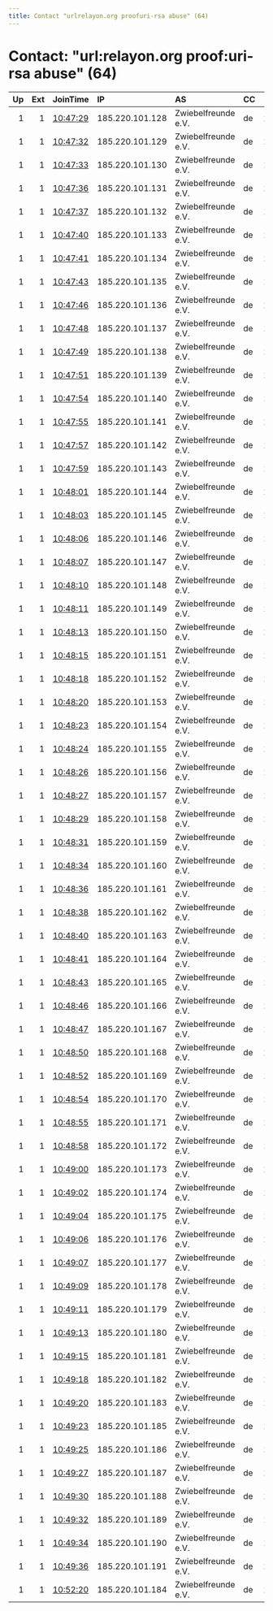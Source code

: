 ```yaml
---
title: Contact "urlrelayon.org proofuri-rsa abuse" (64)
---
```


# Contact: "url:relayon.org proof:uri-rsa abuse" (64)

|   Up |   Ext | JoinTime                                                                                              | IP              | AS                  | CC   |   ORp |   Dirp | OS    | Version   | Nickname    |   eFamMembers |
|-----:|------:|:------------------------------------------------------------------------------------------------------|:----------------|:--------------------|:-----|------:|-------:|:------|:----------|:------------|--------------:|
|    1 |     1 | [10:47:29](https://nusenu.github.io/OrNetStats/w/relay/CA3E864172224B00B4D3008323B55E4BABA71C2B.html) | 185.220.101.128 | Zwiebelfreunde e.V. | de   | 11128 |      0 | Linux | 0.4.7.13  | relayon1128 |             1 |
|    1 |     1 | [10:47:32](https://nusenu.github.io/OrNetStats/w/relay/86F6F85CDCF9A8FB2E10E2B01B42D5247374F324.html) | 185.220.101.129 | Zwiebelfreunde e.V. | de   | 11129 |      0 | Linux | 0.4.7.13  | relayon1129 |             1 |
|    1 |     1 | [10:47:33](https://nusenu.github.io/OrNetStats/w/relay/4CE31EC57F3C3DA9EB3FCC5EC777CB1ADE187EB6.html) | 185.220.101.130 | Zwiebelfreunde e.V. | de   | 11130 |      0 | Linux | 0.4.7.13  | relayon1130 |             1 |
|    1 |     1 | [10:47:36](https://nusenu.github.io/OrNetStats/w/relay/0A03D9BD30A87D6A823B9031CB12AF01E08A75C4.html) | 185.220.101.131 | Zwiebelfreunde e.V. | de   | 11131 |      0 | Linux | 0.4.7.13  | relayon1131 |             1 |
|    1 |     1 | [10:47:37](https://nusenu.github.io/OrNetStats/w/relay/E0A6A201B7A211F537696CDBF90370738EC7DBDA.html) | 185.220.101.132 | Zwiebelfreunde e.V. | de   | 11132 |      0 | Linux | 0.4.7.13  | relayon1132 |             1 |
|    1 |     1 | [10:47:40](https://nusenu.github.io/OrNetStats/w/relay/C314C1FA61B827CC708D9114797AA3DEFADE78EB.html) | 185.220.101.133 | Zwiebelfreunde e.V. | de   | 11133 |      0 | Linux | 0.4.7.13  | relayon1133 |             1 |
|    1 |     1 | [10:47:41](https://nusenu.github.io/OrNetStats/w/relay/6931EBA72D95415096CC1A9E99899E1463C1050F.html) | 185.220.101.134 | Zwiebelfreunde e.V. | de   | 11134 |      0 | Linux | 0.4.7.13  | relayon1134 |             1 |
|    1 |     1 | [10:47:43](https://nusenu.github.io/OrNetStats/w/relay/2A786AE4A1D24D68963AC75348DD295040DEB995.html) | 185.220.101.135 | Zwiebelfreunde e.V. | de   | 11135 |      0 | Linux | 0.4.7.13  | relayon1135 |             1 |
|    1 |     1 | [10:47:46](https://nusenu.github.io/OrNetStats/w/relay/EACFDBB5477E9AB69F7D9E6A94D3DC3FFC89D678.html) | 185.220.101.136 | Zwiebelfreunde e.V. | de   | 11136 |      0 | Linux | 0.4.7.13  | relayon1136 |             1 |
|    1 |     1 | [10:47:48](https://nusenu.github.io/OrNetStats/w/relay/C8F76DDD63F3D0C75DC0D4E60000C89678594A63.html) | 185.220.101.137 | Zwiebelfreunde e.V. | de   | 11137 |      0 | Linux | 0.4.7.13  | relayon1137 |             1 |
|    1 |     1 | [10:47:49](https://nusenu.github.io/OrNetStats/w/relay/40666DF20E86844DB2D3CBA5D704E8A4F0FD56C8.html) | 185.220.101.138 | Zwiebelfreunde e.V. | de   | 11138 |      0 | Linux | 0.4.7.13  | relayon1138 |             1 |
|    1 |     1 | [10:47:51](https://nusenu.github.io/OrNetStats/w/relay/56D7086143CE1D6EBF8F4A79C9AE9F1E2F0CDCF6.html) | 185.220.101.139 | Zwiebelfreunde e.V. | de   | 11139 |      0 | Linux | 0.4.7.13  | relayon1139 |             1 |
|    1 |     1 | [10:47:54](https://nusenu.github.io/OrNetStats/w/relay/1F59BBB12313E5701468E574083152686B4EB6C0.html) | 185.220.101.140 | Zwiebelfreunde e.V. | de   | 11140 |      0 | Linux | 0.4.7.13  | relayon1140 |             1 |
|    1 |     1 | [10:47:55](https://nusenu.github.io/OrNetStats/w/relay/738FB4C4ECA2FB3A5CEC9C78987FF9E429A3A235.html) | 185.220.101.141 | Zwiebelfreunde e.V. | de   | 11141 |      0 | Linux | 0.4.7.13  | relayon1141 |             1 |
|    1 |     1 | [10:47:57](https://nusenu.github.io/OrNetStats/w/relay/BCF6C14821A8BF13842A91CB310EFC02D1B4096A.html) | 185.220.101.142 | Zwiebelfreunde e.V. | de   | 11142 |      0 | Linux | 0.4.7.13  | relayon1142 |             1 |
|    1 |     1 | [10:47:59](https://nusenu.github.io/OrNetStats/w/relay/3552097EAD081314B5BB4287F5DEF5C3E66030EB.html) | 185.220.101.143 | Zwiebelfreunde e.V. | de   | 11143 |      0 | Linux | 0.4.7.13  | relayon1143 |             1 |
|    1 |     1 | [10:48:01](https://nusenu.github.io/OrNetStats/w/relay/6C81FFC98A59EF04464CC49E9966ACCCDBCBCDD1.html) | 185.220.101.144 | Zwiebelfreunde e.V. | de   | 11144 |      0 | Linux | 0.4.7.13  | relayon1144 |             1 |
|    1 |     1 | [10:48:03](https://nusenu.github.io/OrNetStats/w/relay/DACEA9CA71C8A78143A565571422A771D5EEA277.html) | 185.220.101.145 | Zwiebelfreunde e.V. | de   | 11145 |      0 | Linux | 0.4.7.13  | relayon1145 |             1 |
|    1 |     1 | [10:48:06](https://nusenu.github.io/OrNetStats/w/relay/C44B438AD492F3FEF38FD3549289D7D66527C863.html) | 185.220.101.146 | Zwiebelfreunde e.V. | de   | 11146 |      0 | Linux | 0.4.7.13  | relayon1146 |             1 |
|    1 |     1 | [10:48:07](https://nusenu.github.io/OrNetStats/w/relay/D0CD185C089F18E8BE8DD504588D1ED534D2E884.html) | 185.220.101.147 | Zwiebelfreunde e.V. | de   | 11147 |      0 | Linux | 0.4.7.13  | relayon1147 |             1 |
|    1 |     1 | [10:48:10](https://nusenu.github.io/OrNetStats/w/relay/EBE8A83F173429866398588433A9DAA5171025E0.html) | 185.220.101.148 | Zwiebelfreunde e.V. | de   | 11148 |      0 | Linux | 0.4.7.13  | relayon1148 |             1 |
|    1 |     1 | [10:48:11](https://nusenu.github.io/OrNetStats/w/relay/57E1CB5E4DDF83C0C84464A2CBC28DDDCBE8035D.html) | 185.220.101.149 | Zwiebelfreunde e.V. | de   | 11149 |      0 | Linux | 0.4.7.13  | relayon1149 |             1 |
|    1 |     1 | [10:48:13](https://nusenu.github.io/OrNetStats/w/relay/40FD7493AEF6E01B7824B9047202D5367E0DC39E.html) | 185.220.101.150 | Zwiebelfreunde e.V. | de   | 11150 |      0 | Linux | 0.4.7.13  | relayon1150 |             1 |
|    1 |     1 | [10:48:15](https://nusenu.github.io/OrNetStats/w/relay/09B6011F28CEE6B33F9E5DCAF024B94D07767DB5.html) | 185.220.101.151 | Zwiebelfreunde e.V. | de   | 11151 |      0 | Linux | 0.4.7.13  | relayon1151 |             1 |
|    1 |     1 | [10:48:18](https://nusenu.github.io/OrNetStats/w/relay/ADB3677AC5398438E084A3E78A5A8D35CAB4C9B1.html) | 185.220.101.152 | Zwiebelfreunde e.V. | de   | 11152 |      0 | Linux | 0.4.7.13  | relayon1152 |             1 |
|    1 |     1 | [10:48:20](https://nusenu.github.io/OrNetStats/w/relay/3B2AE89C156BAADEA38F9DAE47BCFB8DFD9AFA73.html) | 185.220.101.153 | Zwiebelfreunde e.V. | de   | 11153 |      0 | Linux | 0.4.7.13  | relayon1153 |             1 |
|    1 |     1 | [10:48:23](https://nusenu.github.io/OrNetStats/w/relay/8E3576366CEBD6DC453C43378719DB9142067886.html) | 185.220.101.154 | Zwiebelfreunde e.V. | de   | 11154 |      0 | Linux | 0.4.7.13  | relayon1154 |             1 |
|    1 |     1 | [10:48:24](https://nusenu.github.io/OrNetStats/w/relay/67C3818C64171BA50E2D6C8F53472E9B299546CB.html) | 185.220.101.155 | Zwiebelfreunde e.V. | de   | 11155 |      0 | Linux | 0.4.7.13  | relayon1155 |             1 |
|    1 |     1 | [10:48:26](https://nusenu.github.io/OrNetStats/w/relay/AA7731575E81DA71B9B8EC3CE6E0F7DF4193A716.html) | 185.220.101.156 | Zwiebelfreunde e.V. | de   | 11156 |      0 | Linux | 0.4.7.13  | relayon1156 |             1 |
|    1 |     1 | [10:48:27](https://nusenu.github.io/OrNetStats/w/relay/FA078B06E323B99C0350EC26CF32BFDC7F22F308.html) | 185.220.101.157 | Zwiebelfreunde e.V. | de   | 11157 |      0 | Linux | 0.4.7.13  | relayon1157 |             1 |
|    1 |     1 | [10:48:29](https://nusenu.github.io/OrNetStats/w/relay/11A530A3E9BDFB95263FA4890387485A44D3DDB0.html) | 185.220.101.158 | Zwiebelfreunde e.V. | de   | 11158 |      0 | Linux | 0.4.7.13  | relayon1158 |             1 |
|    1 |     1 | [10:48:31](https://nusenu.github.io/OrNetStats/w/relay/064021DA4AF18DFE46412384A97858F1685A443D.html) | 185.220.101.159 | Zwiebelfreunde e.V. | de   | 11159 |      0 | Linux | 0.4.7.13  | relayon1159 |             1 |
|    1 |     1 | [10:48:34](https://nusenu.github.io/OrNetStats/w/relay/2605A66D3C5F2732F1EBCFEA3470F81F1ECA426B.html) | 185.220.101.160 | Zwiebelfreunde e.V. | de   | 11160 |      0 | Linux | 0.4.7.13  | relayon1160 |             1 |
|    1 |     1 | [10:48:36](https://nusenu.github.io/OrNetStats/w/relay/FF6829F4A675B8CFFD5E9420DFCCED6BB24B804C.html) | 185.220.101.161 | Zwiebelfreunde e.V. | de   | 11161 |      0 | Linux | 0.4.7.13  | relayon1161 |             1 |
|    1 |     1 | [10:48:38](https://nusenu.github.io/OrNetStats/w/relay/836C42812F8E5D5F72302AF662E58DD969E4EB41.html) | 185.220.101.162 | Zwiebelfreunde e.V. | de   | 11162 |      0 | Linux | 0.4.7.13  | relayon1162 |             1 |
|    1 |     1 | [10:48:40](https://nusenu.github.io/OrNetStats/w/relay/0DD07B1EFA94B107A6643F06C09756C581A27873.html) | 185.220.101.163 | Zwiebelfreunde e.V. | de   | 11163 |      0 | Linux | 0.4.7.13  | relayon1163 |             1 |
|    1 |     1 | [10:48:41](https://nusenu.github.io/OrNetStats/w/relay/02C768E3B61332EDB4565ECF99FE9A937EFEB83F.html) | 185.220.101.164 | Zwiebelfreunde e.V. | de   | 11164 |      0 | Linux | 0.4.7.13  | relayon1164 |             1 |
|    1 |     1 | [10:48:43](https://nusenu.github.io/OrNetStats/w/relay/38513FA89861533F4CF46F208E35E8350332D44C.html) | 185.220.101.165 | Zwiebelfreunde e.V. | de   | 11165 |      0 | Linux | 0.4.7.13  | relayon1165 |             1 |
|    1 |     1 | [10:48:46](https://nusenu.github.io/OrNetStats/w/relay/967AF1D7A7663D10B512FBF6E2E138916040874E.html) | 185.220.101.166 | Zwiebelfreunde e.V. | de   | 11166 |      0 | Linux | 0.4.7.13  | relayon1166 |             1 |
|    1 |     1 | [10:48:47](https://nusenu.github.io/OrNetStats/w/relay/E4177412459E928B128030C9B9A100D5270FBA0D.html) | 185.220.101.167 | Zwiebelfreunde e.V. | de   | 11167 |      0 | Linux | 0.4.7.13  | relayon1167 |             1 |
|    1 |     1 | [10:48:50](https://nusenu.github.io/OrNetStats/w/relay/F34BCE5A47F0536890692205E4C4C50E7859206F.html) | 185.220.101.168 | Zwiebelfreunde e.V. | de   | 11168 |      0 | Linux | 0.4.7.13  | relayon1168 |             1 |
|    1 |     1 | [10:48:52](https://nusenu.github.io/OrNetStats/w/relay/ED6977B42BB351EEBB041BB73C26DF0D961D5E35.html) | 185.220.101.169 | Zwiebelfreunde e.V. | de   | 11169 |      0 | Linux | 0.4.7.13  | relayon1169 |             1 |
|    1 |     1 | [10:48:54](https://nusenu.github.io/OrNetStats/w/relay/C41EB6A6D603FB17F5C0EE343575DBAEFFAC9089.html) | 185.220.101.170 | Zwiebelfreunde e.V. | de   | 11170 |      0 | Linux | 0.4.7.13  | relayon1170 |             1 |
|    1 |     1 | [10:48:55](https://nusenu.github.io/OrNetStats/w/relay/02AA3657638207AB3EE3D988C5549358252CF9AC.html) | 185.220.101.171 | Zwiebelfreunde e.V. | de   | 11171 |      0 | Linux | 0.4.7.13  | relayon1171 |             1 |
|    1 |     1 | [10:48:58](https://nusenu.github.io/OrNetStats/w/relay/AA36BAAB5A5245416ED53F0BF20E808F6C926680.html) | 185.220.101.172 | Zwiebelfreunde e.V. | de   | 11172 |      0 | Linux | 0.4.7.13  | relayon1172 |             1 |
|    1 |     1 | [10:49:00](https://nusenu.github.io/OrNetStats/w/relay/34AAE638E8CC61F6CD5DB4E75011B5589F6BE966.html) | 185.220.101.173 | Zwiebelfreunde e.V. | de   | 11173 |      0 | Linux | 0.4.7.13  | relayon1173 |             1 |
|    1 |     1 | [10:49:02](https://nusenu.github.io/OrNetStats/w/relay/A23988DDF15A2BFB9F1761FCAF9ED7911DA27FA3.html) | 185.220.101.174 | Zwiebelfreunde e.V. | de   | 11174 |      0 | Linux | 0.4.7.13  | relayon1174 |             1 |
|    1 |     1 | [10:49:04](https://nusenu.github.io/OrNetStats/w/relay/E6047658CE248B96B38EEC36D02F46BCA33426A4.html) | 185.220.101.175 | Zwiebelfreunde e.V. | de   | 11175 |      0 | Linux | 0.4.7.13  | relayon1175 |             1 |
|    1 |     1 | [10:49:06](https://nusenu.github.io/OrNetStats/w/relay/4F2EE7BE95C609CF64396D444763C525B3DB5CD6.html) | 185.220.101.176 | Zwiebelfreunde e.V. | de   | 11176 |      0 | Linux | 0.4.7.13  | relayon1176 |             1 |
|    1 |     1 | [10:49:07](https://nusenu.github.io/OrNetStats/w/relay/31064E41B049BE075E706559DD6322CFBF78164E.html) | 185.220.101.177 | Zwiebelfreunde e.V. | de   | 11177 |      0 | Linux | 0.4.7.13  | relayon1177 |             1 |
|    1 |     1 | [10:49:09](https://nusenu.github.io/OrNetStats/w/relay/39627292B78ADC048E0538577517E20E7C080BED.html) | 185.220.101.178 | Zwiebelfreunde e.V. | de   | 11178 |      0 | Linux | 0.4.7.13  | relayon1178 |             1 |
|    1 |     1 | [10:49:11](https://nusenu.github.io/OrNetStats/w/relay/FBFDC495797E91490EFA2A5AA76E786F3D10BBFA.html) | 185.220.101.179 | Zwiebelfreunde e.V. | de   | 11179 |      0 | Linux | 0.4.7.13  | relayon1179 |             1 |
|    1 |     1 | [10:49:13](https://nusenu.github.io/OrNetStats/w/relay/6ABA4D0FB505AA99B458FDB286E84A9B858E2984.html) | 185.220.101.180 | Zwiebelfreunde e.V. | de   | 11180 |      0 | Linux | 0.4.7.13  | relayon1180 |             1 |
|    1 |     1 | [10:49:15](https://nusenu.github.io/OrNetStats/w/relay/EBFE170BEFC90DE3B241624461B442B5C343A9C1.html) | 185.220.101.181 | Zwiebelfreunde e.V. | de   | 11181 |      0 | Linux | 0.4.7.13  | relayon1181 |             1 |
|    1 |     1 | [10:49:18](https://nusenu.github.io/OrNetStats/w/relay/72D5C3A84BB9E28B68A893BA1F6F43D61581185F.html) | 185.220.101.182 | Zwiebelfreunde e.V. | de   | 11182 |      0 | Linux | 0.4.7.13  | relayon1182 |             1 |
|    1 |     1 | [10:49:20](https://nusenu.github.io/OrNetStats/w/relay/2F13E09C9BE6663E18A4E855DDB96291688047CD.html) | 185.220.101.183 | Zwiebelfreunde e.V. | de   | 11183 |      0 | Linux | 0.4.7.13  | relayon1183 |             1 |
|    1 |     1 | [10:49:23](https://nusenu.github.io/OrNetStats/w/relay/64A3DD7698C68C67FBA4C59C1B80910DBA6AC490.html) | 185.220.101.185 | Zwiebelfreunde e.V. | de   | 11185 |      0 | Linux | 0.4.7.13  | relayon1185 |             1 |
|    1 |     1 | [10:49:25](https://nusenu.github.io/OrNetStats/w/relay/47DAB60FAA2D231DC151BE0BF43101C3BFC55782.html) | 185.220.101.186 | Zwiebelfreunde e.V. | de   | 11186 |      0 | Linux | 0.4.7.13  | relayon1186 |             1 |
|    1 |     1 | [10:49:27](https://nusenu.github.io/OrNetStats/w/relay/605AC1BF890795C6F00F21BA954D542ADE4B0094.html) | 185.220.101.187 | Zwiebelfreunde e.V. | de   | 11187 |      0 | Linux | 0.4.7.13  | relayon1187 |             1 |
|    1 |     1 | [10:49:30](https://nusenu.github.io/OrNetStats/w/relay/72384FE9416AEF0E4565F199882E407EF2E36310.html) | 185.220.101.188 | Zwiebelfreunde e.V. | de   | 11188 |      0 | Linux | 0.4.7.13  | relayon1188 |             1 |
|    1 |     1 | [10:49:32](https://nusenu.github.io/OrNetStats/w/relay/D4100346DC0F36D460C5E5B2F632223A44E09291.html) | 185.220.101.189 | Zwiebelfreunde e.V. | de   | 11189 |      0 | Linux | 0.4.7.13  | relayon1189 |             1 |
|    1 |     1 | [10:49:34](https://nusenu.github.io/OrNetStats/w/relay/2FC861B0443CF71500DAAB9F3F3C5410CD6AE1CB.html) | 185.220.101.190 | Zwiebelfreunde e.V. | de   | 11190 |      0 | Linux | 0.4.7.13  | relayon1190 |             1 |
|    1 |     1 | [10:49:36](https://nusenu.github.io/OrNetStats/w/relay/F917174C13995E7C3241341621DF894253324983.html) | 185.220.101.191 | Zwiebelfreunde e.V. | de   | 11191 |      0 | Linux | 0.4.7.13  | relayon1191 |             1 |
|    1 |     1 | [10:52:20](https://nusenu.github.io/OrNetStats/w/relay/622108D463D357D5233B24A13063415E4AB902EE.html) | 185.220.101.184 | Zwiebelfreunde e.V. | de   | 11184 |      0 | Linux | 0.4.7.13  | relayon1184 |             1 |

